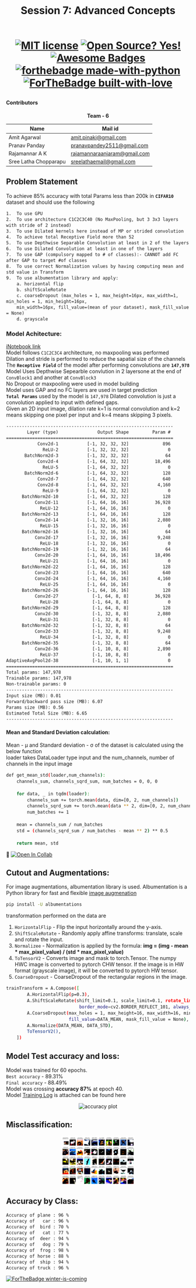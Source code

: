 <br/>
<h1 align="center">Session 7: Advanced Concepts
<br/>
<!-- toc -->
    <br>
    
[![MIT license](https://img.shields.io/badge/License-MIT-blue.svg)](https://lbesson.mit-license.org/)
[![Open Source? Yes!](https://badgen.net/badge/Open%20Source%20%3F/Yes%21/blue?icon=github)](https://github.com/RajamannarAanjaram/badges/)
[![Awesome Badges](https://img.shields.io/badge/badges-awesome-green.svg)](https://github.com/RajamannarAanjaram/badges)
    <br>
[![forthebadge made-with-python](http://ForTheBadge.com/images/badges/made-with-python.svg)](https://www.python.org/)
[![ForTheBadge built-with-love](http://ForTheBadge.com/images/badges/built-with-love.svg)](https://GitHub.com/RajamannarAanjaram/)

#### Contributors

<p align="center"> <b>Team - 6</b> <p>
    
| <centre>Name</centre> | <centre>Mail id</centre> | 
| ------------ | ------------- |
| <centre>Amit Agarwal</centre>         | <centre>amit.pinaki@gmail.com</centre>    |
| <centre>Pranav Panday</centre>         | <centre>pranavpandey2511@gmail.com</centre>    |
| <centre>Rajamannar A K</centre>         | <centre>rajamannaraanjaram@gmail.com</centre>    |
| <centre>Sree Latha Chopparapu</centre>         | <centre>sreelathaemail@gmail.com</centre>    |\\

<!-- toc -->
    
## Problem Statement 
        
To achieve 85% accuracy with total Params less than 200k in **`CIFAR10`** dataset and should use the following
    
```
1.  To use GPU
2.  To use architecture C1C2C3C40 (No MaxPooling, but 3 3x3 layers with stride of 2 instead)
3.  To use Dilated kernels here instead of MP or strided convolution    
4.  To achieve total Receptive Field more than 52
5.  To use Depthwise Separable Convolution at least in 2 of the layers 
6.  To use Dilated Convolution at least in one of the layers 
7.  To use GAP (compulsory mapped to # of classes):- CANNOT add FC after GAP to target #of classes
8.  To use correct Normalization values by having computing mean and std value in Transform
9.  To use albumentation library and apply:
    a. horizontal flip
    b. shiftScaleRotate 
    c. coarseDropout (max_holes = 1, max_height=16px, max_width=1, min_holes = 1, min_height=16px, 
    min_width=16px, fill_value=(mean of your dataset), mask_fill_value = None)
    d. grayscale
```    

### Model Achitecture:

[iNotebook link](./Main.ipynb)<br>
Model follows `C1C2C3C4` architecture, no maxpooling was performed <br>
Dilation and stride is performed to reduce the sapatial size of the channels <br>
The **`Receptive Field`** of the model after performing convolutions are **`147,978`** <br>
Model Uses Depthwise Sepearble convlution in 2 layersone at the end of `ConvBlock1` and another at `ConvBlock3`<br>
No Dropout or maxpooling were used in model building<br>
Model uses GAP and no FC layers are used in target prediction<br>
**`Total Params`** used by the model is `147,978`
Dilated convolution is just a convolution applied to input with defined gaps.<br>
Given an 2D input image, dilation rate k=1 is normal convolution and k=2 means skipping one pixel per input and k=4 means skipping 3 pixels. 
    <br>
    
    ----------------------------------------------------------------
            Layer (type)               Output Shape         Param #
    ================================================================
                Conv2d-1           [-1, 32, 32, 32]             896
                  ReLU-2           [-1, 32, 32, 32]               0
           BatchNorm2d-3           [-1, 32, 32, 32]              64
                Conv2d-4           [-1, 64, 32, 32]          18,496
                  ReLU-5           [-1, 64, 32, 32]               0
           BatchNorm2d-6           [-1, 64, 32, 32]             128
                Conv2d-7           [-1, 64, 32, 32]             640
                Conv2d-8           [-1, 64, 32, 32]           4,160
                  ReLU-9           [-1, 64, 32, 32]               0
          BatchNorm2d-10           [-1, 64, 32, 32]             128
               Conv2d-11           [-1, 64, 16, 16]          36,928
                 ReLU-12           [-1, 64, 16, 16]               0
          BatchNorm2d-13           [-1, 64, 16, 16]             128
               Conv2d-14           [-1, 32, 16, 16]           2,080
                 ReLU-15           [-1, 32, 16, 16]               0
          BatchNorm2d-16           [-1, 32, 16, 16]              64
               Conv2d-17           [-1, 32, 16, 16]           9,248
                 ReLU-18           [-1, 32, 16, 16]               0
          BatchNorm2d-19           [-1, 32, 16, 16]              64
               Conv2d-20           [-1, 64, 16, 16]          18,496
                 ReLU-21           [-1, 64, 16, 16]               0
          BatchNorm2d-22           [-1, 64, 16, 16]             128
               Conv2d-23           [-1, 64, 16, 16]             640
               Conv2d-24           [-1, 64, 16, 16]           4,160
                 ReLU-25           [-1, 64, 16, 16]               0
          BatchNorm2d-26           [-1, 64, 16, 16]             128
               Conv2d-27             [-1, 64, 8, 8]          36,928
                 ReLU-28             [-1, 64, 8, 8]               0
          BatchNorm2d-29             [-1, 64, 8, 8]             128
               Conv2d-30             [-1, 32, 8, 8]           2,080
                 ReLU-31             [-1, 32, 8, 8]               0
          BatchNorm2d-32             [-1, 32, 8, 8]              64
               Conv2d-33             [-1, 32, 8, 8]           9,248
                 ReLU-34             [-1, 32, 8, 8]               0
          BatchNorm2d-35             [-1, 32, 8, 8]              64
               Conv2d-36             [-1, 10, 8, 8]           2,890
                 ReLU-37             [-1, 10, 8, 8]               0
    AdaptiveAvgPool2d-38             [-1, 10, 1, 1]               0
    ================================================================
    Total params: 147,978
    Trainable params: 147,978
    Non-trainable params: 0
    ----------------------------------------------------------------
    Input size (MB): 0.01
    Forward/backward pass size (MB): 6.07
    Params size (MB): 0.56
    Estimated Total Size (MB): 6.65
    ----------------------------------------------------------------
    
#### Mean and Standard Deviation calculation:

Mean - μ and Standard deviation - σ of the dataset is calculated using the below function<br>
loader takes DataLoader type input and the num_channels, number of channels in the input image<br>
    
```bash
def get_mean_std(loader,num_channels):
    channels_sum, channels_sqrd_sum, num_batches = 0, 0, 0

    for data, _ in tqdm(loader):
        channels_sum += torch.mean(data, dim=[0, 2, num_channels])
        channels_sqrd_sum += torch.mean(data ** 2, dim=[0, 2, num_channels])
        num_batches += 1

    mean = channels_sum / num_batches
    std = (channels_sqrd_sum / num_batches - mean ** 2) ** 0.5

    return mean, std
```
📖 
[![Open In Collab](https://colab.research.google.com/assets/colab-badge.svg)](https://colab.research.google.com/drive/1hSEYabJtPm1OYK4N-v-OZ8Yn9bA_1cx9?authuser=2#scrollTo=ThrAy24XaSd9)


## Cutout and Augmentations:

For image augmentations, albumentation library is used. Albumentation is a Python library for fast and flexible [image augmenation](https://en.wikipedia.org/wiki/Data_augmentation)<br>
    
```bash
pip install -U albumentations
```
transformation performed on the data are
1. `HorizontalFlip` - Flip the input horizontally around the y-axis.
2. `ShiftScaleRotate` - Randomly apply affine transforms: translate, scale and rotate the input.
3. `Normalizee` - Normalization is applied by the formula: **img = (img - mean * max_pixel_value) / (std * max_pixel_value)**
4. `ToTensorV2` - Converts image and mask to torch.Tensor. The numpy HWC image is converted to pytorch CHW tensor. If the image is in HW format (grayscale image), it will be converted to pytorch HW tensor.
5. `CoarseDropout` - CoarseDropout of the rectangular regions in the image.
```bash
trainTransform = A.Compose([
        A.HorizontalFlip(p=0.3),
        A.ShiftScaleRotate(shift_limit=0.1, scale_limit=0.1, rotate_limit=30, interpolation=cv2.INTER_LINEAR, 
                            border_mode=cv2.BORDER_REFLECT_101, always_apply=False, p=0.5),
        A.CoarseDropout(max_holes = 1, max_height=16, max_width=16, min_holes = 1, min_height=16, min_width=16,
                        fill_value=DATA_MEAN, mask_fill_value = None),
        A.Normalize(DATA_MEAN, DATA_STD),
        ToTensorV2(),
    ])
```
## Model Test accuracy and loss:

Model was trained for 60 epochs.<br>
`Best accuracy` - 89.31%<br>
`Final accuracy` - 88.49%<br>
Model was crossing **accuracy 87%** at epoch 40.<br>
Model [Training Log](./traininglog.md) is attached can be found here<br>

<p align="center">
  <img src="./images/loss.png" width="200" title="accuracy plot">
</p>
    
## Misclassification:

<p align="center">
  <img src="./images/misclassification.png" width="200" title="misclassification">
</p>
    
## Accuracy by Class:

```
Accuracy of plane : 96 %
Accuracy of   car : 96 %
Accuracy of  bird : 70 %
Accuracy of   cat : 77 %
Accuracy of  deer : 94 %
Accuracy of   dog : 79 %
Accuracy of  frog : 98 %
Accuracy of horse : 88 %
Accuracy of  ship : 94 %
Accuracy of truck : 96 %
```

[![ForTheBadge winter-is-coming](http://ForTheBadge.com/images/badges/winter-is-coming.svg)](http://ForTheBadge.com)
    
